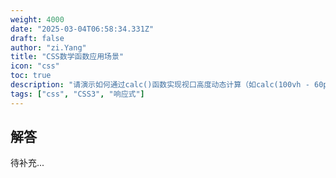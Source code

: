 ```yaml
---
weight: 4000
date: "2025-03-04T06:58:34.331Z"
draft: false
author: "zi.Yang"
title: "CSS数学函数应用场景"
icon: "css"
toc: true
description: "请演示如何通过calc()函数实现视口高度动态计算（如calc(100vh - 60px)），说明min()/max()函数在响应式布局中的边界控制作用，并解释clamp()函数如何实现字体大小的动态平滑过渡。"
tags: ["css", "CSS3", "响应式"]
---
```


## 解答

待补充...
